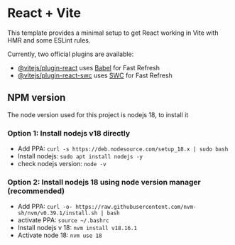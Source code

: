 # React + Vite

This template provides a minimal setup to get React working in Vite with HMR and some ESLint rules.

Currently, two official plugins are available:

- [@vitejs/plugin-react](https://github.com/vitejs/vite-plugin-react/blob/main/packages/plugin-react/README.md) uses [Babel](https://babeljs.io/) for Fast Refresh
- [@vitejs/plugin-react-swc](https://github.com/vitejs/vite-plugin-react-swc) uses [SWC](https://swc.rs/) for Fast Refresh

## NPM version
The node version used for this project is nodejs 18, to install it

### Option 1: Install nodejs v18 directly
- Add PPA: `curl -s https://deb.nodesource.com/setup_18.x | sudo bash`
- Install nodejs: `sudo apt install nodejs -y`
- check nodejs version: `node -v`

### Option 2: Install nodejs 18 using node version manager (recommended)
- Add PPA: `curl -o- https://raw.githubusercontent.com/nvm-sh/nvm/v0.39.1/install.sh | bash`
- activate PPA: `source ~/.bashrc`
- Install nodejs v 18: `nvm install v18.16.1`
- Activate node 18: `nvm use 18`